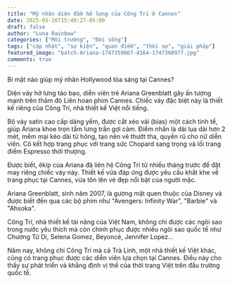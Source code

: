 ```yaml
---
title: "Mỹ nhân diện đầm hở lưng của Công Trí ở Cannes"
date: 2025-05-16T15:49:27-05:00
draft: false
author: "Luna Rainbow"
categories: ["Môi trường", "Đời sống"]
tags: ["cập nhật", "sự kiện", "quan điểm", "thời sự", "giải pháp"]
featured_image: "batch-Ariana-1747359667-4164-1747360977.jpg"
comments: true
---
```


Bí mật nào giúp mỹ nhân Hollywood tỏa sáng tại Cannes?

Diện váy hở lưng táo bạo, diễn viên trẻ Ariana Greenblatt gây ấn tượng mạnh trên thảm đỏ Liên hoan phim Cannes. Chiếc váy đặc biệt này là thiết kế riêng của Công Trí, nhà thiết kế Việt nổi tiếng.

Bộ váy satin cao cấp dáng yếm, được cắt xéo vải (bias) một cách tinh tế, giúp Ariana khoe trọn tấm lưng trần gợi cảm. Điểm nhấn là dải lụa dài hơn 2 mét, mềm mại kéo dài từ hông, tạo nên vẻ thướt tha, quyến rũ cho nữ diễn viên. Cô kết hợp trang phục với trang sức Chopard sang trọng và lối trang điểm Espresso thời thượng.

Được biết, êkíp của Ariana đã liên hệ Công Trí từ nhiều tháng trước để đặt may riêng chiếc váy này. Thiết kế vừa đáp ứng được yêu cầu khắt khe về trang phục tại Cannes, vừa tôn lên vẻ đẹp nổi bật của người mặc.

Ariana Greenblatt, sinh năm 2007, là gương mặt quen thuộc của Disney và được biết đến qua các bộ phim như "Avengers: Infinity War", "Barbie" và "Ahsoka".

Công Trí, nhà thiết kế tài năng của Việt Nam, không chỉ được các ngôi sao trong nước yêu thích mà còn chinh phục được nhiều ngôi sao quốc tế như Chương Tử Di, Selena Gomez, Beyoncé, Jennifer Lopez...

Năm nay, không chỉ Công Trí mà cả Trà Linh, một nhà thiết kế Việt khác, cũng có trang phục được các diễn viên lựa chọn tại Cannes. Điều này cho thấy sự phát triển và khẳng định vị thế của thời trang Việt trên đấu trường quốc tế.